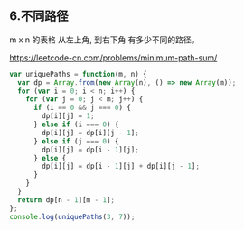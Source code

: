 ## 6.不同路径

m x n 的表格 从左上角, 到右下角 有多少不同的路径。

https://leetcode-cn.com/problems/minimum-path-sum/

```JavaScript
var uniquePaths = function(m, n) {
  var dp = Array.from(new Array(n), () => new Array(m));
  for (var i = 0; i < n; i++) {
    for (var j = 0; j < m; j++) {
      if (i == 0 && j === 0) {
        dp[i][j] = 1;
      } else if (i === 0) {
        dp[i][j] = dp[i][j - 1];
      } else if (j === 0) {
        dp[i][j] = dp[i - 1][j];
      } else {
        dp[i][j] = dp[i - 1][j] + dp[i][j - 1];
      }
    }
  }
  return dp[n - 1][m - 1];
};
console.log(uniquePaths(3, 7));
```
